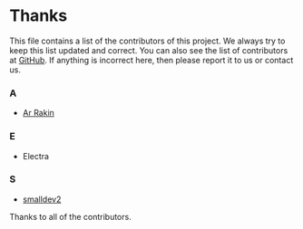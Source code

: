 # Thanks

This file contains a list of the contributors of this project. We always try to keep this list updated and correct. 
You can also see the list of contributors at [GitHub](https://github.com/onesoft-sudo/invention-framework/graphs/contributors).
If anything is incorrect here, then please report it to us or contact us.

### A
- [Ar Rakin](https://virtual-designer.github.io)

### E
- Electra

### S
- [smalldev2](https://github.com/smalldev2)

Thanks to all of the contributors.
